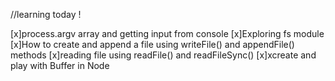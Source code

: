 //learning today !

[x]process.argv array and getting input from console
[x]Exploring fs module
[x]How to create and append a file using writeFile() and appendFile() methods
[x]reading file using readFile() and readFileSync()
[x]xcreate and play with Buffer in Node

